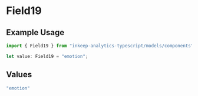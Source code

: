 # Field19

## Example Usage

```typescript
import { Field19 } from "inkeep-analytics-typescript/models/components";

let value: Field19 = "emotion";
```

## Values

```typescript
"emotion"
```